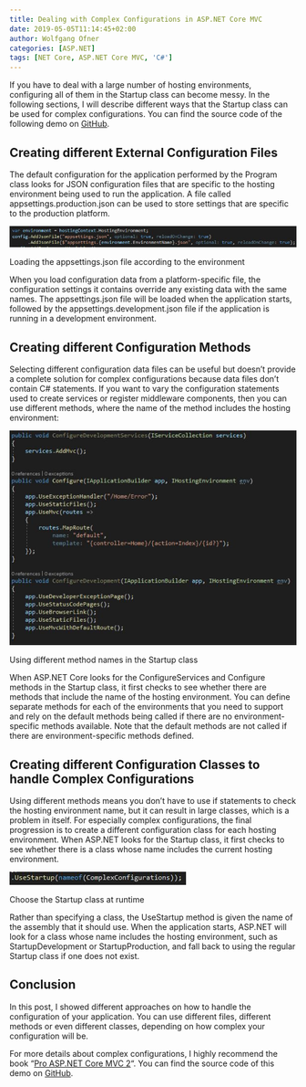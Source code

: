 ```yaml
---
title: Dealing with Complex Configurations in ASP.NET Core MVC
date: 2019-05-05T11:14:45+02:00
author: Wolfgang Ofner
categories: [ASP.NET]
tags: [NET Core, ASP.NET Core MVC, 'C#']
---
```

If you have to deal with a large number of hosting environments, configuring all of them in the Startup class can become messy. In the following sections, I will describe different ways that the Startup class can be used for complex configurations. You can find the source code of the following demo on <a href="https://github.com/WolfgangOfner/MVC-Core-Complex-Configurations" target="_blank" rel="noopener noreferrer">GitHub</a>.

## Creating different External Configuration Files

The default configuration for the application performed by the Program class looks for JSON configuration files that are specific to the hosting environment being used to run the application. A file called appsettings.production.json can be used to store settings that are specific to the production platform.

<div class="col-12 col-sm-10 aligncenter">
  <a href="/assets/img/posts/2019/04/Loading-the-appsettings.json-file-according-to-the-environment.jpg"><img loading="lazy" src="/assets/img/posts/2019/04/Loading-the-appsettings.json-file-according-to-the-environment.jpg" alt="Loading the appsettings.json file according to the environment" /></a>
  
  <p>
    Loading the appsettings.json file according to the environment
  </p>
</div>

When you load configuration data from a platform-specific file, the configuration settings it contains override any existing data with the same names. The appsettings.json file will be loaded when the application starts, followed by the appsettings.development.json file if the application is running in a development environment.

## Creating different Configuration Methods

Selecting different configuration data files can be useful but doesn’t provide a complete solution for complex configurations because data files don’t contain C# statements. If you want to vary the configuration statements used to create services or register middleware components, then you can use different methods, where the name of the method includes the hosting environment:

<div class="col-12 col-sm-10 aligncenter">
  <a href="/assets/img/posts/2019/04/Using-different-method-names-in-the-Startup-class.jpg"><img loading="lazy"  title="Using different method names in the Startup class to handle complex configurations" src="/assets/img/posts/2019/04/Using-different-method-names-in-the-Startup-class.jpg" alt="Using different method names in the Startup class" /></a>
  
  <p>
    Using different method names in the Startup class
  </p>
</div>

When ASP.NET Core looks for the ConfigureServices and Configure methods in the Startup class, it first checks to see whether there are methods that include the name of the hosting environment. You can define separate methods for each of the environments that you need to support and rely on the default methods being called if there are no environment-specific methods available. Note that <span class="fontstyle0">the default methods are not called if there are environment-specific methods defined.</span>

## Creating different Configuration Classes to handle Complex Configurations

Using different methods means you don’t have to use if statements to check the hosting environment name, but it can result in large classes, which is a problem in itself. For especially complex configurations, the final progression is to create a different configuration class for each hosting environment. When ASP.NET looks for the Startup class, it first checks to see whether there is a class whose name includes the current hosting environment.

<div class="col-12 col-sm-10 aligncenter">
  <a href="/assets/img/posts/2019/04/Choose-the-Startup-class-at-runtime.jpg"><img loading="lazy"  title="Choose the Startup class at runtime to deal with your complex configurations" src="/assets/img/posts/2019/04/Choose-the-Startup-class-at-runtime.jpg" alt="Choose the Startup class at runtime" /></a>
  
  <p>
    Choose the Startup class at runtime
  </p>
</div>

Rather than specifying a class, the UseStartup method is given the name of the assembly that it should use. When the application starts, ASP.NET will look for a class whose name includes the hosting environment, such as StartupDevelopment or StartupProduction, and fall back to using the regular Startup class if one does not exist.

## Conclusion

In this post, I showed different approaches on how to handle the configuration of your application. You can use different files, different methods or even different classes, depending on how complex your configuration will be.

For more details about complex configurations, I highly recommend the book &#8220;<a href="https://www.amazon.com/Pro-ASP-NET-Core-MVC-2/dp/148423149X" target="_blank" rel="noopener noreferrer">Pro ASP.NET Core MVC 2</a>&#8220;. You can find the source code of this demo on <a href="https://github.com/WolfgangOfner/MVC-Core-Complex-Configurations" target="_blank" rel="noopener noreferrer">GitHub</a>.